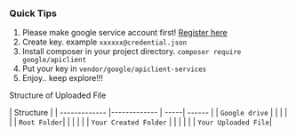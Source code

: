 ### Quick Tips

1. Please make google service account first! [Register here](https://console.cloud.google.com/iam-admin/i)
2. Create key. example ```xxxxxx@credential.json```
3. Install composer in your project directory. ```composer require google/apiclient```
4. Put your key in ```vendor/google/apiclient-services```
5. Enjoy.. keep explore!!!

Structure of Uploaded File
   
| Structure       |
| ------------- |-------------  | -----| ------ |
| ```Google drive```  |               |  |  |
|     | ```Root Folder```|   |  |
|  |  |  ```Your Created Folder```   |   |
|  |  |    | ```Your Uploaded File```|

